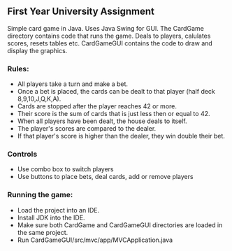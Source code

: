 ## First Year University Assignment

Simple card game in Java. Uses Java Swing for GUI.
The CardGame directory contains code that runs the game. Deals to players, calulates scores, resets tables etc.
CardGameGUI contains the code to draw and display the graphics.

### Rules:
- All players take a turn and make a bet.
- Once a bet is placed, the cards can be dealt to that player (half deck 8,9,10,J,Q,K,A).
- Cards are stopped after the player reaches 42 or more.
- Their score is the sum of cards that is just less then or equal to 42.
- When all players have been dealt, the house deals to itself.
- The player's scores are compared to the dealer.
- If that player's score is higher than the dealer, they win double their bet.

### Controls
- Use combo box to switch players
- Use buttons to place bets, deal cards, add or remove players

### Running the game:
- Load the project into an IDE.
- Install JDK into the IDE.
- Make sure both CardGame and CardGameGUI directories are loaded in the same project.
- Run CardGameGUI/src/mvc/app/MVCApplication.java
